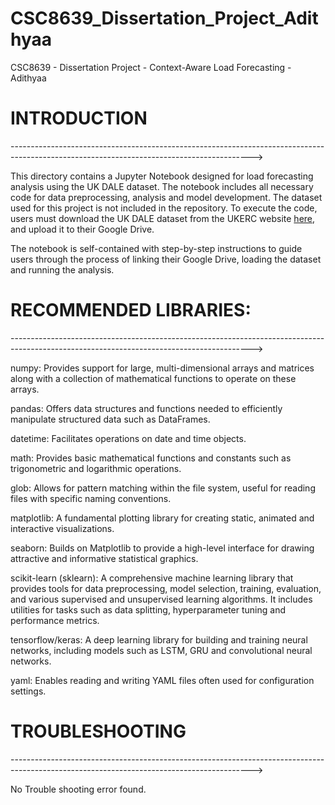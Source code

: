 # CSC8639_Dissertation_Project_Adithyaa
CSC8639 - Dissertation Project - Context-Aware Load Forecasting - Adithyaa

# INTRODUCTION
------------------------------------------------------------------------------------------------------------------------------------------>

This directory contains a Jupyter Notebook designed for load forecasting analysis using the UK DALE dataset. The notebook includes all necessary code for data preprocessing, analysis and model development. The dataset used for this project is not included in the repository. To execute the code, users must download the UK DALE dataset from the UKERC website [here](https://ukerc.rl.ac.uk/cgi-bin/dataDiscover.pl?Action=detail&dataid=7d78f943-f9fe-413b-af52-1816f9d968b0&STerm=UK-DALE&SScope=&GoAct=&AFull=4&AllFilters=&RandKey=&TotHead=TOTHEAD), and upload it to their Google Drive.

The notebook is self-contained with step-by-step instructions to guide users through the process of linking their Google Drive, loading the dataset and running the analysis.

# RECOMMENDED LIBRARIES:
------------------------------------------------------------------------------------------------------------------------------------------>

numpy: Provides support for large, multi-dimensional arrays and matrices along with a collection of mathematical functions to operate on these arrays.

pandas: Offers data structures and functions needed to efficiently manipulate structured data such as DataFrames.

datetime: Facilitates operations on date and time objects.

math: Provides basic mathematical functions and constants such as trigonometric and logarithmic operations.

glob: Allows for pattern matching within the file system, useful for reading files with specific naming conventions.

matplotlib: A fundamental plotting library for creating static, animated and interactive visualizations.

seaborn: Builds on Matplotlib to provide a high-level interface for drawing attractive and informative statistical graphics.

scikit-learn (sklearn): A comprehensive machine learning library that provides tools for data preprocessing, model selection, training, evaluation, and various supervised and unsupervised learning algorithms. It includes utilities for tasks such as data splitting, hyperparameter tuning and performance metrics.

tensorflow/keras: A deep learning library for building and training neural networks, including models such as LSTM, GRU and convolutional neural networks.

yaml: Enables reading and writing YAML files often used for configuration settings.

# TROUBLESHOOTING
------------------------------------------------------------------------------------------------------------------------------------------>

No Trouble shooting error found.
